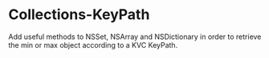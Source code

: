 Collections-KeyPath
===================

Add useful methods to NSSet, NSArray and NSDictionary in order to retrieve the min or max object according to a KVC KeyPath.